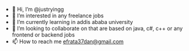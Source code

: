- 👋 Hi, I’m @justryingg
- 👀 I’m interested in any freelance jobs
- 🌱 I’m currently learning in addis ababa university
- 💞️ I’m looking to collaborate on that are based on java, c#, c++ or any frontend or backend jobs
- 📫 How to reach me efrata37dan@gmail.com

<!---
justryingg/justryingg is a ✨ special ✨ repository because its `README.md` (this file) appears on your GitHub profile.
You can click the Preview link to take a look at your changes.
--->
